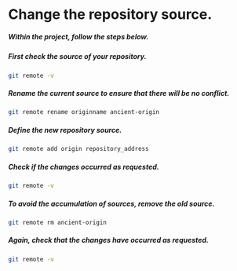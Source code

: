 # Change the repository source.

##### Within the project, follow the steps below.

##### First check the source of your repository.

``` bash
git remote -v
```

##### Rename the current source to ensure that there will be no conflict.

``` bash
git remote rename originname ancient-origin
```

##### Define the new repository source.

``` bash
git remote add origin repository_address
```

##### Check if the changes occurred as requested.

``` bash
git remote -v
```

##### To avoid the accumulation of sources, remove the old source.

``` bash
git remote rm ancient-origin
```

##### Again, check that the changes have occurred as requested.

``` bash
git remote -v
```
